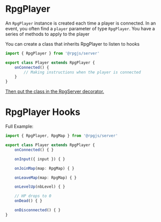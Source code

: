 # RpgPlayer

An `RpgPlayer` instance is created each time a player is connected. In an event, you often find a `player` parameter of type `RpgPlayer`. You have a series of methods to apply to the player

You can create a class that inherits RpgPlayer to listen to hooks

```ts
import { RpgPlayer } from '@rpgjs/server'

export class Player extends RpgPlayer {
    onConnected() {
        // Making instructions when the player is connected
    }
}
```

[Then put the class in the RpgServer decorator.](/classes/server.html#playerclass)

# RpgPlayer Hooks

Full Example:

```ts
import { RpgPlayer, RpgMap } from '@rpgjs/server'

export class Player extends RpgPlayer {
    onConnected() { }

    onInput({ input }) { }

    onJoinMap(map: RpgMap) { }

    onLeaveMap(map: RpgMap) { }

    onLevelUp(nbLevel) { }

    // HP drops to 0
    onDead() { }

    onDisconnected() { }
}
```